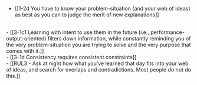 - [[1-2d You have to know your problem-situation (and your web of ideas) as best as you can to judge the merit of new explanations]]
<br>
- [[3-1c1 Learning with intent to use them in the future (i.e., performance-output-oriented) filters down information, while constantly reminding you of the very problem-situation you are trying to solve and the very purpose that comes with it.]]
<br>
- [[3-1d Consistency requires consistent constraints]]
<br>
- [[RUL3 - Ask at night how what you’ve learned that day fits into your web of ideas, and search for overlaps and contradictions. Most people do not do this.]]
